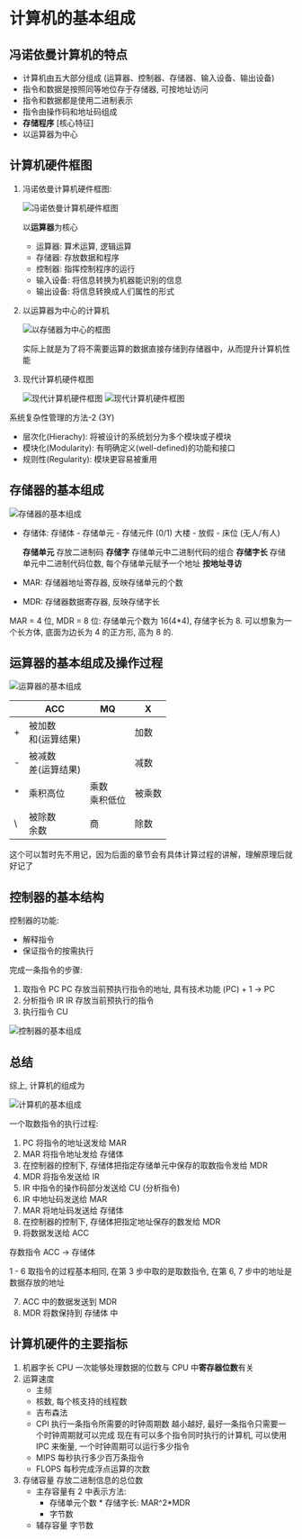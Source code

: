 # 计算机的基本组成

## 冯诺依曼计算机的特点

-   计算机由五大部分组成 (运算器、控制器、存储器、输入设备、输出设备)
-   指令和数据是按照同等地位存于存储器, 可按地址访问
-   指令和数据都是使用二进制表示
-   指令由操作码和地址码组成
-   **存储程序** [核心特征]
-   以运算器为中心

## 计算机硬件框图

1. 冯诺依曼计算机硬件框图:

    ![冯诺依曼计算机硬件框图](./res/冯诺依曼框图.png)

    以**运算器**为核心

    - 运算器: 算术运算, 逻辑运算
    - 存储器: 存放数据和程序
    - 控制器: 指挥控制程序的运行
    - 输入设备: 将信息转换为机器能识别的信息
    - 输出设备: 将信息转换成人们属性的形式

2. 以运算器为中心的计算机

    ![以存储器为中心的框图](res/以存储器为中心的框图.png)

    实际上就是为了将不需要运算的数据直接存储到存储器中，从而提升计算机性能

3. 现代计算机硬件框图

    ![现代计算机硬件框图](res/现代计算机框图.png)
    ![现代计算机硬件框图](res/现代计算机框图2.png)

系统复杂性管理的方法-2 (3Y)

-   层次化(Hierachy): 将被设计的系统划分为多个模块或子模块
-   模块化(Modularity): 有明确定义(well-defined)的功能和接口
-   规则性(Regularity): 模块更容易被重用

## 存储器的基本组成

![存储器的基本组成](res/存储器的基本组成.png)

-   存储体:
    存储体 - 存储单元 - 存储元件 (0/1)
    大楼 - 放假 - 床位 (无人/有人)

    **存储单元** 存放二进制码
    **存储字** 存储单元中二进制代码的组合
    **存储字长** 存储单元中二进制代码位数, 每个存储单元赋予一个地址
    **按地址寻访**

-   MAR:
    存储器地址寄存器, 反映存储单元的个数
-   MDR:
    存储器数据寄存器, 反映存储字长

MAR = 4 位, MDR = 8 位: 存储单元个数为 16(4\*4), 存储字长为 8. 可以想象为一个长方体, 底面为边长为 4 的正方形, 高为 8 的.

## 运算器的基本组成及操作过程

![运算器的基本组成](res/运算器的基本组成.png)

|     | ACC                      | MQ                 | X      |
| --- | ------------------------ | ------------------ | ------ |
| +   | 被加数 <br> 和(运算结果) |                    | 加数   |
| -   | 被减数 <br> 差(运算结果) |                    | 减数   |
| \*  | 乘积高位                 | 乘数 <br> 乘积低位 | 被乘数 |
| \\  | 被除数 <br> 余数         | 商                 | 除数   |

这个可以暂时先不用记，因为后面的章节会有具体计算过程的讲解，理解原理后就好记了

## 控制器的基本结构

控制器的功能:

-   解释指令
-   保证指令的按需执行

完成一条指令的步骤:

1. 取指令 PC
   PC 存放当前预执行指令的地址, 具有技术功能 (PC) + 1 -> PC
2. 分析指令 IR
   IR 存放当前预执行的指令
3. 执行指令 CU

![控制器的基本组成](res/控制器的基本组成.png)

## 总结

综上, 计算机的组成为

![计算机的基本组成](res/计算机的基本组成.png)

一个取数指令的执行过程:

1. PC 将指令的地址送发给 MAR
2. MAR 将指令地址发给 存储体
3. 在控制器的控制下, 存储体把指定存储单元中保存的取数指令发给 MDR
4. MDR 将指令发送给 IR
5. IR 中指令的操作码部分发送给 CU (分析指令)
6. IR 中地址码发送给 MAR
7. MAR 将地址码发送给 存储体
8. 在控制器的控制下, 存储体把指定地址保存的数发给 MDR
9. 将数据发送给 ACC

存数指令 ACC -> 存储体

1 - 6 取指令的过程基本相同, 在第 3 步中取的是取数指令, 在第 6, 7 步中的地址是数据存放的地址

7. ACC 中的数据发送到 MDR
8. MDR 将数保持到 存储体 中

## 计算机硬件的主要指标

1. 机器字长
   CPU 一次能够处理数据的位数与 CPU 中**寄存器位数**有关
2. 运算速度
    - 主频
    - 核数, 每个核支持的线程数
    - 吉布森法
    - CPI 执行一条指令所需要的时钟周期数 越小越好, 最好一条指令只需要一个时钟周期就可以完成
      现在有可以多个指令同时执行的计算机, 可以使用 IPC 来衡量, 一个时钟周期可以运行多少指令
    - MIPS 每秒执行多少百万条指令
    - FLOPS 每秒完成浮点运算的次数
3. 存储容量
   存放二进制信息的总位数
    - 主存容量有 2 中表示方法:
        - 存储单元个数 \* 存储字长: MAR^2\*MDR
        - 字节数
    - 辅存容量 字节数

